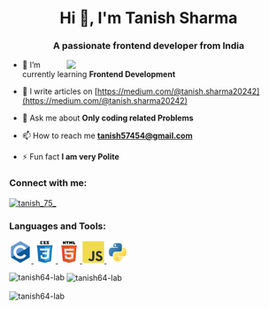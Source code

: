 <h1 align="center">Hi 👋, I'm Tanish Sharma</h1>
<h3 align="center">A passionate frontend developer from India</h3>

<img align="right" width="400" src="https://www.bing.com/th/id/OGC.e1f3413bf5036045713341394f617225?pid=1.7&rurl=https%3a%2f%2fcdn.dribbble.com%2fusers%2f1162077%2fscreenshots%2f3848914%2fprogrammer.gif&ehk=hANs%2bktW5sQlvyjDispeFdwwb0b3PsyP%2biI7wi0JgWw%3d" >

- 🌱 I’m currently learning **Frontend Development**

- 📝 I write articles on [https://medium.com/@tanish.sharma20242](https://medium.com/@tanish.sharma20242)

- 💬 Ask me about **Only coding related Problems**

- 📫 How to reach me **tanish57454@gmail.com**

- ⚡ Fun fact **I am very Polite**

<h3 align="left">Connect with me:</h3>
<p align="left">
<a href="https://instagram.com/tanish_75_" target="blank"><img align="center" src="https://raw.githubusercontent.com/rahuldkjain/github-profile-readme-generator/master/src/images/icons/Social/instagram.svg" alt="tanish_75_" height="30" width="40" /></a>
</p>

<h3 align="left">Languages and Tools:</h3>
 <p align="left"> <a href="https://www.cprogramming.com/" target="_blank" rel="noreferrer"> <img src="https://raw.githubusercontent.com/devicons/devicon/master/icons/c/c-original.svg" alt="c" width="40" height="40"/> </a> <a href="https://www.w3schools.com/css/" target="_blank" rel="noreferrer"> <img src="https://raw.githubusercontent.com/devicons/devicon/master/icons/css3/css3-original-wordmark.svg" alt="css3" width="40" height="40"/> </a> <a href="https://www.w3.org/html/" target="_blank" rel="noreferrer"> <img src="https://raw.githubusercontent.com/devicons/devicon/master/icons/html5/html5-original-wordmark.svg" alt="html5" width="40" height="40"/> </a> <a href="https://developer.mozilla.org/en-US/docs/Web/JavaScript" target="_blank" rel="noreferrer"> <img src="https://raw.githubusercontent.com/devicons/devicon/master/icons/javascript/javascript-original.svg" alt="javascript" width="40" height="40"/> </a> <a href="https://www.python.org" target="_blank" rel="noreferrer"> <img src="https://raw.githubusercontent.com/devicons/devicon/master/icons/python/python-original.svg" alt="python" width="40" height="40"/> </a> </p>

<p><img align="left" src="https://github-readme-stats.vercel.app/api/top-langs?username=tanish64-lab&show_icons=true&locale=en&layout=compact" alt="tanish64-lab" /></p>

<p>&nbsp;<img align="center" src="https://github-readme-stats.vercel.app/api?username=tanish64-lab&show_icons=true&locale=en" alt="tanish64-lab" /></p>

<p><img align="center" src="https://github-readme-streak-stats.herokuapp.com/?user=tanish64-lab&" alt="tanish64-lab" /></p>
